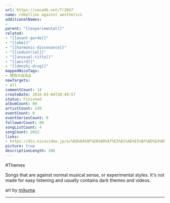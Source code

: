 ```yaml
---
url: https://vocadb.net/T/2847
name: rebellion against aesthetics
additionalNames: 
- 
parent: "[[experimental]]"
related:
- "[[avant-garde]]"
- "[[ebm]]"
- "[[harmonic-dissonance]]"
- "[[industrial]]"
- "[[unusual-title]]"
- "[[weird]]"
- "[[denshi-drug]]"
mappedNicoTags:
- 感性の反乱β
newTargets:
- all
commentCount: 14
createDate: 2016-03-04T20:49:57
status: Finished
albumCount: 80
artistCount: 149
eventCount: 0
eventSeriesCount: 0
followerCount: 80
songListCount: 4
songCount: 2022
links: 
- https://dic.nicovideo.jp/a/%E6%84%9F%E6%80%A7%E3%81%AE%E5%8F%8D%E4%B9%B1%CE%B2
picture: true
descriptionLength: 206
---
```


#Themes

Songs that are against normal musical sense, or experimental styles. It's not made for easy listening and usually contains dark themes and videos.

art by [mikuma](https://danbooru.donmai.us/posts/7532156?)

---

